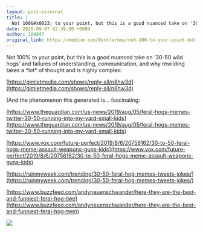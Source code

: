 ```yaml
---
layout: post-external
title: |
  Not 100&#x0023; to your point, but this is a good nuanced take on '30-50 wild hogs' and failures of…
date: 2020-09-07 02:39:00 +0000
author: 100047
original_link: https://medium.com/@antlerboy/not-100-to-your-point-but-this-is-a-good-nuanced-take-on-30-50-wild-hogs-and-failures-of-22156e7a1df1?source=rss-97852f5a56ae------2
---
```


Not 100% to your point, but this is a good nuanced take on '30-50 wild hogs' and failures of understanding, communication, and why rewilding takes a \*lot\* of thought and is highly complex:

[https://gimletmedia.com/shows/reply-all/n8hw3d](https://gimletmedia.com/shows/reply-all/n8hw3d)

(And the phenomenon this generated is... fascinating:

[https://www.theguardian.com/us-news/2019/aug/05/feral-hogs-memes-twitter-30-50-running-into-my-yard-small-kids](https://www.theguardian.com/us-news/2019/aug/05/feral-hogs-memes-twitter-30-50-running-into-my-yard-small-kids)

[https://www.vox.com/future-perfect/2019/8/6/20756162/30-to-50-feral-hogs-meme-assault-weapons-guns-kids](https://www.vox.com/future-perfect/2019/8/6/20756162/30-to-50-feral-hogs-meme-assault-weapons-guns-kids)

[https://ruinmyweek.com/trending/30-50-feral-hog-memes-tweets-jokes/](https://ruinmyweek.com/trending/30-50-feral-hog-memes-tweets-jokes/)

[https://www.buzzfeed.com/andyneuenschwander/here-they-are-the-best-and-funniest-feral-hog-twe](https://www.buzzfeed.com/andyneuenschwander/here-they-are-the-best-and-funniest-feral-hog-twe))

 ![](https://medium.com/_/stat?event=post.clientViewed&referrerSource=full_rss&postId=22156e7a1df1)
